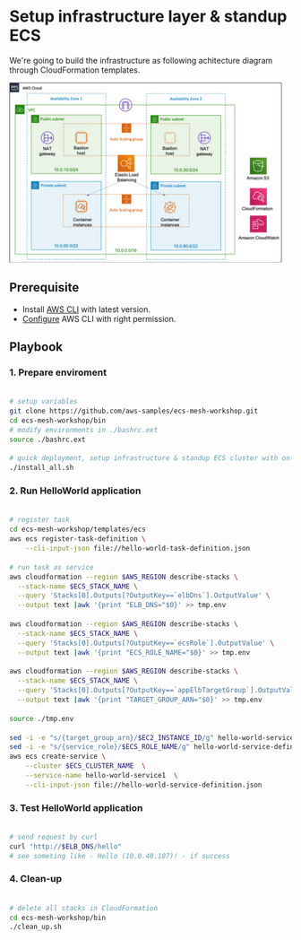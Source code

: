 # Setup infrastructure layer & standup ECS

We're going to build the infrastructure as following achitecture diagram through CloudFormation templates.

<img src="../docs/images/infra-diagram.png"/>


## Prerequisite

- Install [AWS CLI](https://docs.aws.amazon.com/cli/latest/userguide/cli-chap-install.html) with latest version.
- [Configure](https://docs.aws.amazon.com/cli/latest/userguide/cli-chap-configure.html) AWS CLI with right permission.

## Playbook

### 1. Prepare enviroment

```bash

# setup variables
git clone https://github.com/aws-samples/ecs-mesh-workshop.git
cd ecs-mesh-workshop/bin
# modify environments in ./bashrc.ext
source ./bashrc.ext

# quick deployment, setup infrastructure & standup ECS cluster with on-demand instance
./install_all.sh

```

### 2. Run HelloWorld application

```bash

# register task
cd ecs-mesh-workshop/templates/ecs
aws ecs register-task-definition \
    --cli-input-json file://hello-world-task-definition.json

# run task as service
aws cloudformation --region $AWS_REGION describe-stacks \
  --stack-name $ECS_STACK_NAME \
  --query 'Stacks[0].Outputs[?OutputKey==`elbDns`].OutputValue' \
  --output text |awk '{print "ELB_DNS="$0}' >> tmp.env

aws cloudformation --region $AWS_REGION describe-stacks \
  --stack-name $ECS_STACK_NAME \
  --query 'Stacks[0].Outputs[?OutputKey==`ecsRole`].OutputValue' \
  --output text |awk '{print "ECS_ROLE_NAME="$0}' >> tmp.env

aws cloudformation --region $AWS_REGION describe-stacks \
  --stack-name $ECS_STACK_NAME \
  --query 'Stacks[0].Outputs[?OutputKey==`appElbTargetGroup`].OutputValue' \
  --output text |awk '{print "TARGET_GROUP_ARN="$0}' >> tmp.env

source ./tmp.env

sed -i -e "s/{target_group_arn}/$EC2_INSTANCE_ID/g" hello-world-service-definition.json
sed -i -e "s/{service_role}/$ECS_ROLE_NAME/g" hello-world-service-definition.json
aws ecs create-service \
    --cluster $ECS_CLUSTER_NAME  \
    --service-name hello-world-service1  \
    --cli-input-json file://hello-world-service-definition.json

```

### 3. Test HelloWorld application

```bash

# send request by curl
curl "http://$ELB_DNS/hello"
# see someting like - Hello (10.0.40.107)! - if success

```

### 4. Clean-up

```bash

# delete all stacks in CloudFormation
cd ecs-mesh-workshop/bin
./clean_up.sh

```
